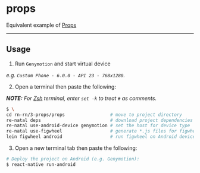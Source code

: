 props
=====

Equivalent example of [Props]

-------------------------------------------------------------------------------

Usage
-----

1. Run `Genymotion` and start virtual device

  _e.g. `Custom Phone - 6.0.0 - API 23 - 768x1280`._

2. Open a terminal then paste the following:

  _**NOTE:** For [Zsh] terminal, enter `set -k` to treat `#` as comments._

  ``` bash
  $ \
  cd rn-rn/3-props/props                 # move to project directory
  re-natal deps                          # download project dependencies
  re-natal use-android-device genymotion # set the host for device type
  re-natal use-figwheel                  # generate *.js files for figwheel
  lein figwheel android                  # run figwheel on Android device (e.g. Genymotion)
  ```

3. Open a new terminal tab then paste the following:

  ``` bash
  # Deploy the project on Android (e.g. Genymotion):
  $ react-native run-android
  ```

[Props]: https://facebook.github.io/react-native/docs/props.html
[Zsh]: http://www.zsh.org
